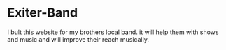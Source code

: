 # Exiter-Band

I bult this website for my brothers local band. it will help them with shows and music and will improve their reach musically.
